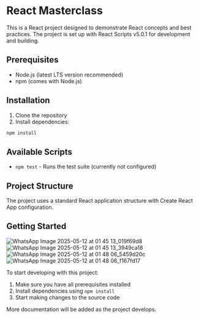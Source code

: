 # React Masterclass

This is a React project designed to demonstrate React concepts and best practices. The project is set up with React Scripts v5.0.1 for development and building.

## Prerequisites

- Node.js (latest LTS version recommended)
- npm (comes with Node.js)

## Installation

1. Clone the repository
2. Install dependencies:
```bash
npm install
```

## Available Scripts

- `npm test` - Runs the test suite (currently not configured)

## Project Structure

The project uses a standard React application structure with Create React App configuration.


## Getting Started
![WhatsApp Image 2025-05-12 at 01 45 13_019f69d8](https://github.com/user-attachments/assets/6ff154a4-5ee1-4bdf-8679-1bc9c1e66d28)
![WhatsApp Image 2025-05-12 at 01 45 13_3949ca18](https://github.com/user-attachments/assets/699280b0-04ad-4c29-8a76-a8257ad50284)
![WhatsApp Image 2025-05-12 at 01 48 06_5459d20c](https://github.com/user-attachments/assets/0e69d6f3-78d1-49c0-98ab-21bf31d008a3)
![WhatsApp Image 2025-05-12 at 01 48 06_f167fd17](https://github.com/user-attachments/assets/60bc7d6d-7536-43cb-87eb-52999f513f2e)


To start developing with this project:

1. Make sure you have all prerequisites installed
2. Install dependencies using `npm install`
3. Start making changes to the source code

More documentation will be added as the project develops.
